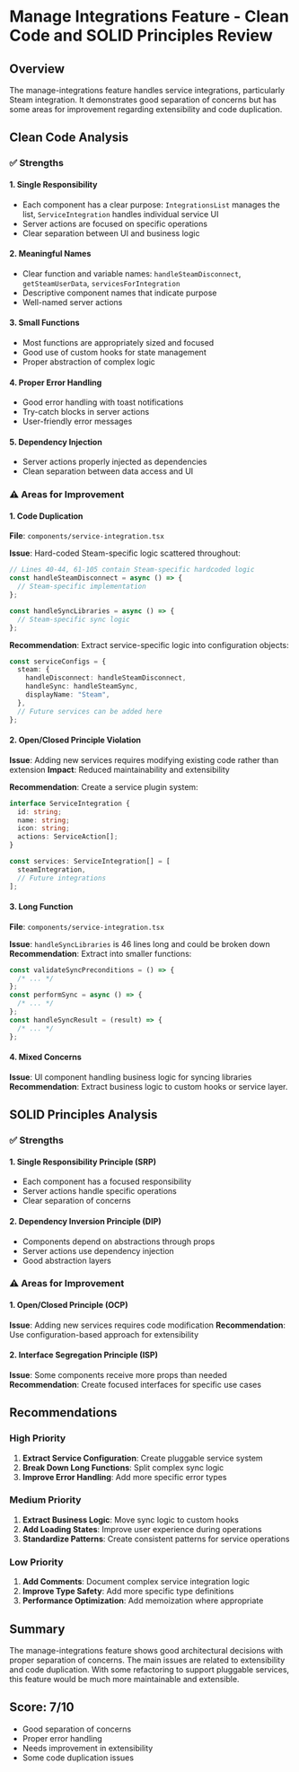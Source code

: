 # Manage Integrations Feature - Clean Code and SOLID Principles Review

## Overview

The manage-integrations feature handles service integrations, particularly Steam integration. It demonstrates good separation of concerns but has some areas for improvement regarding extensibility and code duplication.

## Clean Code Analysis

### ✅ Strengths

#### 1. **Single Responsibility**

- Each component has a clear purpose: `IntegrationsList` manages the list, `ServiceIntegration` handles individual service UI
- Server actions are focused on specific operations
- Clear separation between UI and business logic

#### 2. **Meaningful Names**

- Clear function and variable names: `handleSteamDisconnect`, `getSteamUserData`, `servicesForIntegration`
- Descriptive component names that indicate purpose
- Well-named server actions

#### 3. **Small Functions**

- Most functions are appropriately sized and focused
- Good use of custom hooks for state management
- Proper abstraction of complex logic

#### 4. **Proper Error Handling**

- Good error handling with toast notifications
- Try-catch blocks in server actions
- User-friendly error messages

#### 5. **Dependency Injection**

- Server actions properly injected as dependencies
- Clean separation between data access and UI

### ⚠️ Areas for Improvement

#### 1. **Code Duplication**

**File**: `components/service-integration.tsx`

**Issue**: Hard-coded Steam-specific logic scattered throughout:

```typescript
// Lines 40-44, 61-105 contain Steam-specific hardcoded logic
const handleSteamDisconnect = async () => {
  // Steam-specific implementation
};

const handleSyncLibraries = async () => {
  // Steam-specific sync logic
};
```

**Recommendation**: Extract service-specific logic into configuration objects:

```typescript
const serviceConfigs = {
  steam: {
    handleDisconnect: handleSteamDisconnect,
    handleSync: handleSteamSync,
    displayName: "Steam",
  },
  // Future services can be added here
};
```

#### 2. **Open/Closed Principle Violation**

**Issue**: Adding new services requires modifying existing code rather than extension
**Impact**: Reduced maintainability and extensibility

**Recommendation**: Create a service plugin system:

```typescript
interface ServiceIntegration {
  id: string;
  name: string;
  icon: string;
  actions: ServiceAction[];
}

const services: ServiceIntegration[] = [
  steamIntegration,
  // Future integrations
];
```

#### 3. **Long Function**

**File**: `components/service-integration.tsx`

**Issue**: `handleSyncLibraries` is 46 lines long and could be broken down
**Recommendation**: Extract into smaller functions:

```typescript
const validateSyncPreconditions = () => {
  /* ... */
};
const performSync = async () => {
  /* ... */
};
const handleSyncResult = (result) => {
  /* ... */
};
```

#### 4. **Mixed Concerns**

**Issue**: UI component handling business logic for syncing libraries
**Recommendation**: Extract business logic to custom hooks or service layer.

## SOLID Principles Analysis

### ✅ Strengths

#### 1. **Single Responsibility Principle (SRP)**

- Each component has a focused responsibility
- Server actions handle specific operations
- Clear separation of concerns

#### 2. **Dependency Inversion Principle (DIP)**

- Components depend on abstractions through props
- Server actions use dependency injection
- Good abstraction layers

### ⚠️ Areas for Improvement

#### 1. **Open/Closed Principle (OCP)**

**Issue**: Adding new services requires code modification
**Recommendation**: Use configuration-based approach for extensibility

#### 2. **Interface Segregation Principle (ISP)**

**Issue**: Some components receive more props than needed
**Recommendation**: Create focused interfaces for specific use cases

## Recommendations

### High Priority

1. **Extract Service Configuration**: Create pluggable service system
2. **Break Down Long Functions**: Split complex sync logic
3. **Improve Error Handling**: Add more specific error types

### Medium Priority

1. **Extract Business Logic**: Move sync logic to custom hooks
2. **Add Loading States**: Improve user experience during operations
3. **Standardize Patterns**: Create consistent patterns for service operations

### Low Priority

1. **Add Comments**: Document complex service integration logic
2. **Improve Type Safety**: Add more specific type definitions
3. **Performance Optimization**: Add memoization where appropriate

## Summary

The manage-integrations feature shows good architectural decisions with proper separation of concerns. The main issues are related to extensibility and code duplication. With some refactoring to support pluggable services, this feature would be much more maintainable and extensible.

## Score: 7/10

- Good separation of concerns
- Proper error handling
- Needs improvement in extensibility
- Some code duplication issues
